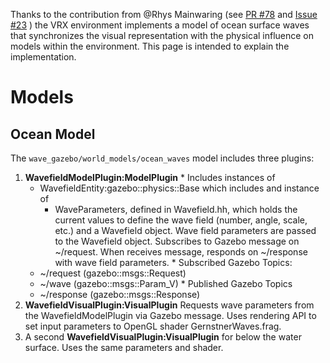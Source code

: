 Thanks to the contribution from @Rhys Mainwaring (see [PR #78](https://bitbucket.org/osrf/vrx/pull-requests/78/issue-23-coordinate-the-physics-and/diff) and [Issue #23](https://bitbucket.org/osrf/vrx/issues/23/coordinate-the-physics-and-visualization) ) the VRX environment implements a model of ocean surface waves that synchronizes the visual representation with the physical influence on models within the environment.  This page is intended to explain the implementation.

# Models #

## Ocean Model #

The `wave_gazebo/world_models/ocean_waves` model includes three plugins:

  1. **WavefieldModelPlugin:ModelPlugin** 
    * Includes instances of 
        * WavefieldEntity:gazebo::physics::Base which includes and instance of
            * WaveParameters, defined in Wavefield.hh, which holds the current values to define the wave field (number, angle, scale, etc.)
 and a Wavefield object. Wave field parameters are passed to the Wavefield object. Subscribes to Gazebo message on ~/request. When receives message, responds on ~/response with wave field parameters.
    * Subscribed Gazebo Topics:
        * ~/request (gazebo::msgs::Request)
        * ~/wave (gazebo::msgs::Param_V)
    * Published Gazebo Topics
        * ~/response (gazebo::msgs::Response)
  1. **WavefieldVisualPlugin:VisualPlugin**  Requests wave parameters from the WavefieldModelPlugin via Gazebo message. Uses rendering API to set input parameters to OpenGL shader GernstnerWaves.frag.
  1. A second **WavefieldVisualPlugin:VisualPlugin** for below the water surface. Uses the same parameters and shader.